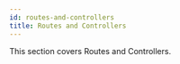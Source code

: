 ```yaml
---
id: routes-and-controllers
title: Routes and Controllers
---
```


This section covers Routes and Controllers.